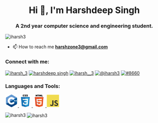 <h1 align="center">Hi 👋, I'm Harshdeep Singh</h1>
<h3 align="center">A 2nd year computer science and engineering student.</h3>

<p align="left"> <img src="https://komarev.com/ghpvc/?username=iharsh3&label=Profile%20views&color=0e75b6&style=flat" alt="iharsh3" /> </p>

- 📫 How to reach me **harshzone3@gmail.com**

<h3 align="left">Connect with me:</h3>
<p align="left">
<a href="https://twitter.com/iharsh_3" target="blank"><img align="center" src="https://raw.githubusercontent.com/rahuldkjain/github-profile-readme-generator/master/src/images/icons/Social/twitter.svg" alt="iharsh_3" height="30" width="40" /></a>
<a href="https://linkedin.com/in/harshdeep singh" target="blank"><img align="center" src="https://raw.githubusercontent.com/rahuldkjain/github-profile-readme-generator/master/src/images/icons/Social/linked-in-alt.svg" alt="harshdeep singh" height="30" width="40" /></a>
<a href="https://instagram.com/iharsh__3" target="blank"><img align="center" src="https://raw.githubusercontent.com/rahuldkjain/github-profile-readme-generator/master/src/images/icons/Social/instagram.svg" alt="iharsh__3" height="30" width="40" /></a>
<a href="https://www.hackerearth.com/@iharsh3" target="blank"><img align="center" src="https://raw.githubusercontent.com/rahuldkjain/github-profile-readme-generator/master/src/images/icons/Social/hackerearth.svg" alt="@iharsh3" height="30" width="40" /></a>
<a href="https://discord.gg/#8660" target="blank"><img align="center" src="https://raw.githubusercontent.com/rahuldkjain/github-profile-readme-generator/master/src/images/icons/Social/discord.svg" alt="#8660" height="30" width="40" /></a>
</p>

<h3 align="left">Languages and Tools:</h3>
<p align="left"> <a href="https://www.w3schools.com/cpp/" target="_blank" rel="noreferrer"> <img src="https://raw.githubusercontent.com/devicons/devicon/master/icons/cplusplus/cplusplus-original.svg" alt="cplusplus" width="40" height="40"/> </a> <a href="https://www.w3schools.com/css/" target="_blank" rel="noreferrer"> <img src="https://raw.githubusercontent.com/devicons/devicon/master/icons/css3/css3-original-wordmark.svg" alt="css3" width="40" height="40"/> </a> <a href="https://www.w3.org/html/" target="_blank" rel="noreferrer"> <img src="https://raw.githubusercontent.com/devicons/devicon/master/icons/html5/html5-original-wordmark.svg" alt="html5" width="40" height="40"/> </a> <a href="https://developer.mozilla.org/en-US/docs/Web/JavaScript" target="_blank" rel="noreferrer"> <img src="https://raw.githubusercontent.com/devicons/devicon/master/icons/javascript/javascript-original.svg" alt="javascript" width="40" height="40"/> </a> </p>

<p><img align="left" src="https://github-readme-stats.vercel.app/api/top-langs?username=iharsh3&show_icons=true&locale=en&layout=compact" alt="iharsh3" /></p>

<p>&nbsp;<img align="center" src="https://github-readme-stats.vercel.app/api?username=iharsh3&show_icons=true&locale=en" alt="iharsh3" /></p>
